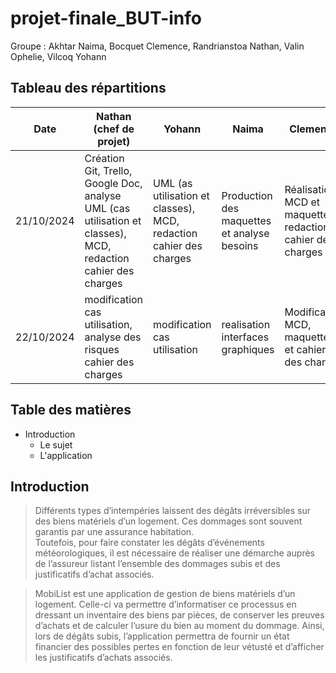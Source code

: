 # projet-finale_BUT-info
Groupe : Akhtar Naima, Bocquet Clemence, Randrianstoa Nathan, Valin Ophelie, Vilcoq Yohann

## Tableau des répartitions
| Date | Nathan (chef de projet) | Yohann | Naima | Clemence | Ophelie |
|----|---|----|----|---|---|
| 21/10/2024 | Création Git, Trello, Google Doc, analyse UML (cas utilisation et classes), MCD, redaction cahier des charges | UML (as utilisation et classes), MCD, redaction cahier des charges | Production des maquettes et analyse besoins | Réalisation MCD et maquettes, redaction cahier des charges | Production des maquettes et analyse besoins |
| 22/10/2024 | modification cas utilisation, analyse des risques cahier des charges  | modification cas utilisation  | realisation interfaces graphiques | Modification MCD, maquettes et cahier des charges | Realisation des interfaces graphiques |
## Table des matières 
- Introduction
  * Le sujet
  * L'application

## Introduction
> Différents types d’intempéries laissent des dégâts irréversibles sur des biens matériels d’un logement. Ces dommages sont souvent garantis par une assurance habitation.  
>  Toutefois, pour faire constater les dégâts d’événements météorologiques, il est nécessaire de réaliser une démarche auprès de l’assureur listant l’ensemble des dommages subis et des justificatifs d’achat associés.

> MobiList est une application de gestion de biens matériels d’un logement. Celle-ci va permettre d’informatiser ce processus en dressant un inventaire des biens par pièces, de conserver les preuves d’achats et de calculer l’usure du bien au moment du dommage.
> Ainsi, lors de dégâts subis, l’application permettra de fournir un état financier des possibles pertes en fonction de leur vétusté et d’afficher les justificatifs d’achats associés.

